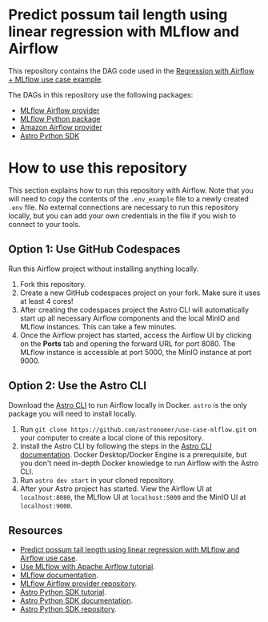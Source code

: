 Predict possum tail length using linear regression with MLflow and Airflow
==========================================================================

This repository contains the DAG code used in the [Regression with Airflow + MLflow use case example](https://docs.astronomer.io/learn/use-case-airflow-mlflow). 

The DAGs in this repository use the following packages:

- [MLflow Airflow provider](https://github.com/astronomer/airflow-provider-mlflow)
- [MLflow Python package](https://pypi.org/project/mlflow/)
- [Amazon Airflow provider](https://registry.astronomer.io/providers/apache-airflow-providers-amazon/versions/latest)
- [Astro Python SDK](https://registry.astronomer.io/providers/astro-sdk-python/versions/latest)

# How to use this repository

This section explains how to run this repository with Airflow. Note that you will need to copy the contents of the `.env_example` file to a newly created `.env` file. No external connections are necessary to run this repository locally, but you can add your own credentials in the file if you wish to connect to your tools. 

## Option 1: Use GitHub Codespaces

Run this Airflow project without installing anything locally.

1. Fork this repository.
2. Create a new GitHub codespaces project on your fork. Make sure it uses at least 4 cores!
3. After creating the codespaces project the Astro CLI will automatically start up all necessary Airflow components and the local MinIO and MLflow instances. This can take a few minutes. 
4. Once the Airflow project has started, access the Airflow UI by clicking on the **Ports** tab and opening the forward URL for port 8080. The MLflow instance is accessible at port 5000, the MinIO instance at port 9000.

## Option 2: Use the Astro CLI

Download the [Astro CLI](https://docs.astronomer.io/astro/cli/install-cli) to run Airflow locally in Docker. `astro` is the only package you will need to install locally.

1. Run `git clone https://github.com/astronomer/use-case-mlflow.git` on your computer to create a local clone of this repository.
2. Install the Astro CLI by following the steps in the [Astro CLI documentation](https://docs.astronomer.io/astro/cli/install-cli). Docker Desktop/Docker Engine is a prerequisite, but you don't need in-depth Docker knowledge to run Airflow with the Astro CLI.
3. Run `astro dev start` in your cloned repository.
4. After your Astro project has started. View the Airflow UI at `localhost:8080`, the MLflow UI at `localhost:5000` and the MinIO UI at `localhost:9000`.

## Resources

- [Predict possum tail length using linear regression with MLflow and Airflow use case](https://docs.astronomer.io/learn/use-case-airflow-mlflow).
- [Use MLflow with Apache Airflow tutorial](https://docs.astronomer.io/learn/airflow-mlflow).
- [MLflow documentation](https://mlflow.org/docs/latest/index.html).
- [MLflow Airflow provider repository](https://github.com/astronomer/airflow-provider-mlflow).
- [Astro Python SDK tutorial](https://docs.astronomer.io/learn/astro-python-sdk).
- [Astro Python SDK documentation](https://astro-sdk-python.readthedocs.io/en/stable/index.html).
- [Astro Python SDK repository](https://github.com/astronomer/astro-sdk).